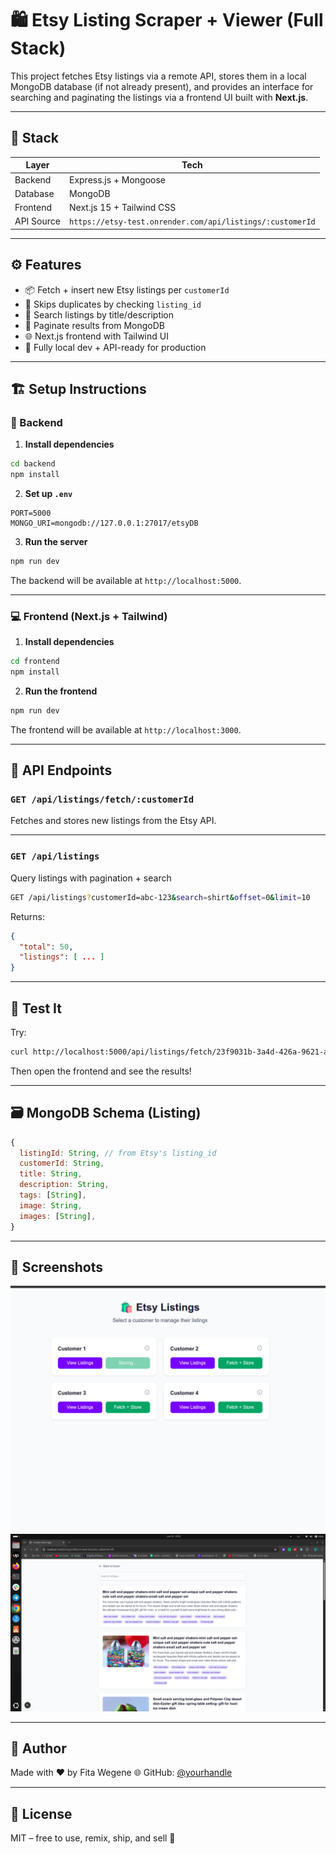 # 🛍️ Etsy Listing Scraper + Viewer (Full Stack)

This project fetches Etsy listings via a remote API, stores them in a local MongoDB database (if not already present), and provides an interface for searching and paginating the listings via a frontend UI built with **Next.js**.

---

## 🧩️ Stack

| Layer      | Tech                                                      |
| ---------- | --------------------------------------------------------- |
| Backend    | Express.js + Mongoose                                     |
| Database   | MongoDB                                                   |
| Frontend   | Next.js 15 + Tailwind CSS                                 |
| API Source | `https://etsy-test.onrender.com/api/listings/:customerId` |

---

## ⚙️ Features

* 📦 Fetch + insert new Etsy listings per `customerId`
* 🧠 Skips duplicates by checking `listing_id`
* 🔎 Search listings by title/description
* 🔄 Paginate results from MongoDB
* 🌐 Next.js frontend with Tailwind UI
* 🚀 Fully local dev + API-ready for production

---

## 🏗️ Setup Instructions

### 🔧 Backend

1. **Install dependencies**

```bash
cd backend
npm install
```

2. **Set up `.env`**

```env
PORT=5000
MONGO_URI=mongodb://127.0.0.1:27017/etsyDB
```

3. **Run the server**

```bash
npm run dev
```

The backend will be available at `http://localhost:5000`.

---

### 💻 Frontend (Next.js + Tailwind)

1. **Install dependencies**

```bash
cd frontend
npm install
```

2. **Run the frontend**

```bash
npm run dev
```

The frontend will be available at `http://localhost:3000`.

---

## 📱 API Endpoints

### `GET /api/listings/fetch/:customerId`

Fetches and stores new listings from the Etsy API.

---

### `GET /api/listings`

Query listings with pagination + search

```bash
GET /api/listings?customerId=abc-123&search=shirt&offset=0&limit=10
```

Returns:

```json
{
  "total": 50,
  "listings": [ ... ]
}
```

---

## 🧪 Test It

Try:

```bash
curl http://localhost:5000/api/listings/fetch/23f9031b-3a4d-426a-9621-a80a9c401efb
```

Then open the frontend and see the results!

---

## 🗃️ MongoDB Schema (Listing)

```js
{
  listingId: String, // from Etsy's listing_id
  customerId: String,
  title: String,
  description: String,
  tags: [String],
  image: String,
  images: [String],
}
```

---

## 📸 Screenshots
![Screenshot](./frontend/public/image.png)
![Screenshot](./frontend/public/image2.png)

---

## 👤 Author

Made with ❤️ by Fita Wegene
🌐 GitHub: [@yourhandle](https://github.com/fi-taa)

---

## 📄 License

MIT – free to use, remix, ship, and sell 🚢

